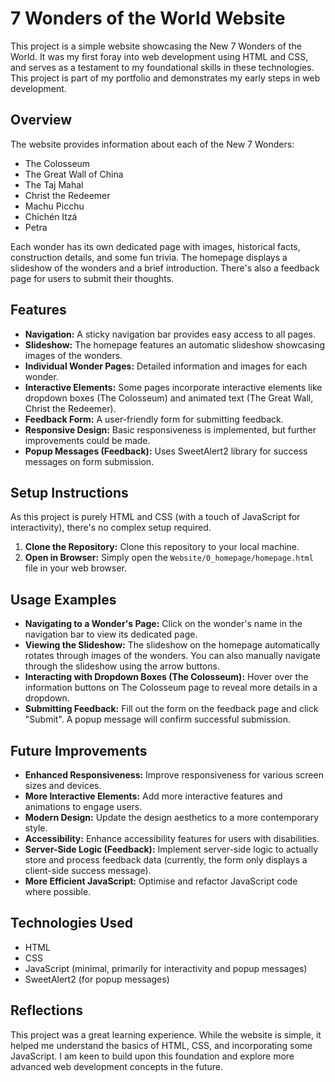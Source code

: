 # 7 Wonders of the World Website

This project is a simple website showcasing the New 7 Wonders of the World. It was my first foray into web development using HTML and CSS, and serves as a testament to my foundational skills in these technologies. This project is part of my portfolio and demonstrates my early steps in web development.

## Overview

The website provides information about each of the New 7 Wonders:

* The Colosseum
* The Great Wall of China
* The Taj Mahal
* Christ the Redeemer
* Machu Picchu
* Chichén Itzá
* Petra

Each wonder has its own dedicated page with images, historical facts, construction details, and some fun trivia. The homepage displays a slideshow of the wonders and a brief introduction. There's also a feedback page for users to submit their thoughts.

## Features

* **Navigation:**  A sticky navigation bar provides easy access to all pages.
* **Slideshow:** The homepage features an automatic slideshow showcasing images of the wonders.
* **Individual Wonder Pages:**  Detailed information and images for each wonder.
* **Interactive Elements:**  Some pages incorporate interactive elements like dropdown boxes (The Colosseum) and animated text (The Great Wall, Christ the Redeemer).
* **Feedback Form:**  A user-friendly form for submitting feedback.
* **Responsive Design:**  Basic responsiveness is implemented, but further improvements could be made.
* **Popup Messages (Feedback):** Uses SweetAlert2 library for success messages on form submission.

## Setup Instructions

As this project is purely HTML and CSS (with a touch of JavaScript for interactivity), there's no complex setup required.

1. **Clone the Repository:** Clone this repository to your local machine.
2. **Open in Browser:** Simply open the `Website/0_homepage/homepage.html` file in your web browser.

## Usage Examples

* **Navigating to a Wonder's Page:** Click on the wonder's name in the navigation bar to view its dedicated page.
* **Viewing the Slideshow:** The slideshow on the homepage automatically rotates through images of the wonders. You can also manually navigate through the slideshow using the arrow buttons.
* **Interacting with Dropdown Boxes (The Colosseum):** Hover over the information buttons on The Colosseum page to reveal more details in a dropdown.
* **Submitting Feedback:** Fill out the form on the feedback page and click "Submit". A popup message will confirm successful submission.

## Future Improvements

* **Enhanced Responsiveness:**  Improve responsiveness for various screen sizes and devices.
* **More Interactive Elements:** Add more interactive features and animations to engage users.
* **Modern Design:** Update the design aesthetics to a more contemporary style.
* **Accessibility:** Enhance accessibility features for users with disabilities.
* **Server-Side Logic (Feedback):**  Implement server-side logic to actually store and process feedback data (currently, the form only displays a client-side success message).
* **More Efficient JavaScript:** Optimise and refactor JavaScript code where possible.

## Technologies Used

* HTML
* CSS
* JavaScript (minimal, primarily for interactivity and popup messages)
* SweetAlert2 (for popup messages)

## Reflections

This project was a great learning experience. While the website is simple, it helped me understand the basics of HTML, CSS, and incorporating some JavaScript. I am keen to build upon this foundation and explore more advanced web development concepts in the future.